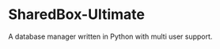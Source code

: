 # SharedBox-Ultimate

A database manager written in Python with multi user support.


































































































